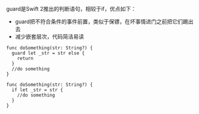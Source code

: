 guard是Swift 2推出的判断语句，相较于if，优点如下：
* guard把不符合条件的事件前置，类似于保镖，在坏事情进门之前把它们踢出去
* 减少嵌套层次，代码简洁易读

```
func doSomething(str: String?) {
  guard let _str = str else {
    return
  }
  //do something
}

func doSomething(str: String?) {
  if let _str = str {
    //do something
  }
}
```
